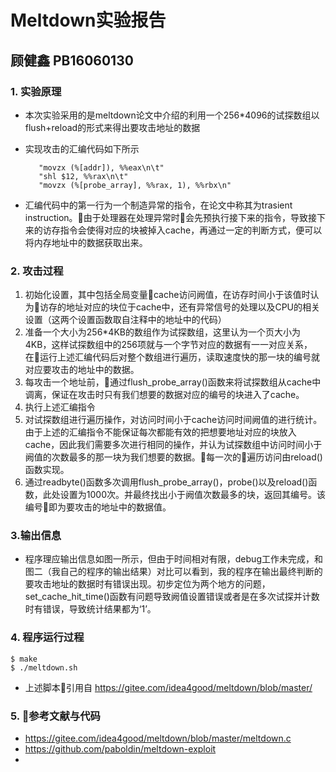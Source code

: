 # Meltdown实验报告
## 顾健鑫 PB16060130
### 1. 实验原理
- 本次实验采用的是meltdown论文中介绍的利用一个256*4096的试探数组以flush+reload的形式来得出要攻击地址的数据
- 实现攻击的汇编代码如下所示

         "movzx (%[addr]), %%eax\n\t" 
         "shl $12, %%rax\n\t"
         "movzx (%[probe_array], %%rax, 1), %%rbx\n"
         
- 汇编代码中的第一行为一个制造异常的指令，在论文中称其为trasient instruction。由于处理器在处理异常时会先预执行接下来的指令，导致接下来的访存指令会使得对应的块被掉入cache，再通过一定的判断方式，便可以将内存地址中的数据获取出来。
### 2. 攻击过程
1. 初始化设置，其中包括全局变量cache访问阙值，在访存时间小于该值时认为访存的地址对应的块位于cache中，还有异常信号的处理以及CPU的相关设置（这两个设置函数取自注释中的地址中的代码）
2. 准备一个大小为256*4KB的数组作为试探数组，这里认为一个页大小为4KB，这样试探数组中的256项就与一个字节对应的数据有一一对应关系，在运行上述汇编代码后对整个数组进行遍历，读取速度快的那一块的编号就对应要攻击的地址中的数据。
3. 每攻击一个地址前，通过flush\_probe\_array()函数来将试探数组从cache中调离，保证在攻击时只有我们想要的数据对应的编号的块进入了cache。
4. 执行上述汇编指令
5. 对试探数组进行遍历操作，对访问时间小于cache访问时间阙值的进行统计。由于上述的汇编指令不能保证每次都能有效的把想要地址对应的块放入cache，因此我们需要多次进行相同的操作，并认为试探数组中访问时间小于阙值的次数最多的那一块为我们想要的数据。每一次的遍历访问由reload()函数实现。
6. 通过readbyte()函数多次调用flush\_probe\_array()，probe()以及reload()函数，此处设置为1000次。并最终找出小于阙值次数最多的块，返回其编号。该编号即为要攻击的地址中的数据值。
### 3.输出信息
-  程序理应输出信息如图一所示，但由于时间相对有限，debug工作未完成，和图二（我自己的程序的输出结果）对比可以看到，我的程序在输出最终判断的要攻击地址的数据时有错误出现。初步定位为两个地方的问题，set\_cache\_hit\_time()函数有问题导致阙值设置错误或者是在多次试探并计数时有错误，导致统计结果都为‘1’。
### 4. 程序运行过程
    $ make
    $ ./meltdown.sh 
- 上述脚本引用自 <https://gitee.com/idea4good/meltdown/blob/master/>
### 5. 参考文献与代码
- <https://gitee.com/idea4good/meltdown/blob/master/meltdown.c>
- <https://github.com/paboldin/meltdown-exploit>
- 